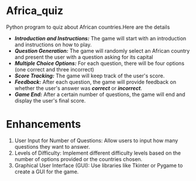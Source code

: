 # Africa_quiz
Python program to quiz about African countries.Here are the details
+ ***Introduction and Instructions:*** The game will start with an introduction and instructions on how to play.
+ ***Question Generation:*** The game will randomly select an African country and present the user with a question asking for its capital
+ ***Multiple Choice Options:*** For each question, there will be four options (one correct and three incorrect)
+ ***Score Tracking:*** The game will keep track of the user's score.
+ ***Feedback:*** After each question, the game will provide feedback on whether the user's answer was ***correct*** or ***incorrect***.
+ ***Game End:*** After a certain number of questions, the game will end and display the user's final score.

# Enhancements

1. User Input for Number of Questions: Allow users to input how many questions they want to answer.
2. Levels of Difficulty: Implement different difficulty levels based on the number of options provided or the countries chosen.
3. Graphical User Interface (GUI): Use libraries like Tkinter or Pygame to create a GUI for the game.
